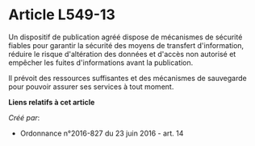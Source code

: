 # Article L549-13

Un dispositif de publication agréé dispose de mécanismes de sécurité fiables pour garantir la sécurité des moyens de
transfert d'information, réduire le risque d'altération des données et d'accès non autorisé et empêcher les fuites
d'informations avant la publication.

Il prévoit des ressources suffisantes et des mécanismes de sauvegarde pour pouvoir assurer ses services à tout moment.

**Liens relatifs à cet article**

_Créé par_:

  - Ordonnance n°2016-827 du 23 juin 2016 - art. 14

